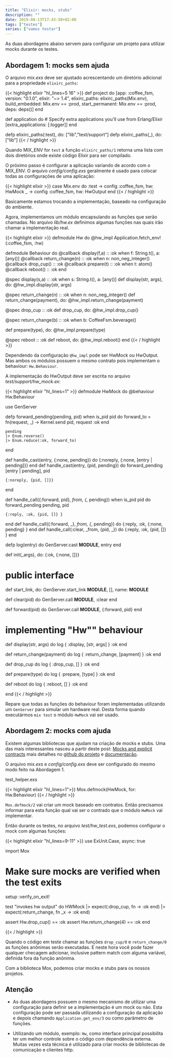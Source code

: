 ```yaml
---
title: "Elixir: mocks, stubs"
description: ""
date: 2019-08-13T17:43:50+02:00
tags: ["testes"]
series: ["vamos testar"]
---
```


As duas abordagens abaixo servem para configurar um projeto para utilizar mocks durante os testes.

## Abordagem 1: mocks sem ajuda

O arquivo _mix.exs_ deve ser ajustado acrescentando um diretório adicional para a propriedade `elixirc_paths`:
  
{{< highlight elixir "hl_lines=5 16" >}}
def project do
    [app: :coffee_fsm,
     version: "0.1.0",
     elixir: "~> 1.4",
     elixirc_paths: elixirc_paths(Mix.env),
     build_embedded: Mix.env == :prod,
     start_permanent: Mix.env == :prod,
     deps: deps()]
  end

  def application do
    # Specify extra applications you'll use from Erlang/Elixir
    [extra_applications: [:logger]]
  end

  defp elixirc_paths(:test), do: ["lib","test/support"]
  defp elixirc_paths(_), do: ["lib"]
{{< / highlight >}}

Quando MIX_ENV for `test` a função `elixirc_paths/1` retorna uma lista com dois diretórios onde existe código Elixir para ser compilado.

O próximo passo é configurar a aplicação variando de acordo com o MIX_ENV. O arquivo _config/config.exs_ geralmente é usado para colocar todas as configurações de uma aplicação:
  
{{< highlight elixir >}}
case Mix.env do
  :test ->
    config :coffee_fsm, hw: HwMock
  _ ->
    config :coffee_fsm, hw: HwOutput
end
{{< / highlight >}}

Basicamente estamos trocando a implementação, baseado na configuração do ambiente.

Agora, implementamos um módulo encapsulando as funções que serão chamadas. No arquivo _lib/hw.ex_
definimos algumas funções nas quais irão chamar a implementação real.

{{< highlight elixir >}}
defmodule Hw do
  @hw_impl Application.fetch_env!(:coffee_fsm, :hw)

  defmodule Behaviour  do
    @callback display(f,a) :: :ok when f: String.t(), a: [any()]
    @callback return_change(n) :: :ok when n: non_neg_integer()
    @callback drop_cup() :: :ok
    @callback prepare(t) :: :ok when t: atom()
    @callback reboot() :: :ok
  end

  @spec display(s,a) :: :ok when s: String.t(), a: [any()]
  def display(str, args), do: @hw_impl.display(str, args)

  @spec return_change(n) :: :ok when n: non_neg_integer()
  def return_change(payment), do: @hw_impl.return_change(payment)
  
  @spec drop_cup :: :ok
  def drop_cup, do: @hw_impl.drop_cup()
  
  @spec return_change(b) :: :ok when b: CoffeeFsm.beverage()
  
  def prepare(type), do: @hw_impl.prepare(type)
  
  @spec reboot :: :ok
  def reboot, do: @hw_impl.reboot()
end
{{< / highlight >}}

Dependendo da configuração `@hw_impl` pode ser HwMock ou HwOutput. Mas ambos os módulos possuem o mesmo contrato pois implementam o behaviour: `Hw.Behaviour`.

A implementação do HwOutput deve ser escrita no arquivo _test/support/hw_mock.ex_:

{{< highlight elixir "hl_lines=1" >}}
defmodule HwMock do
  @behaviour Hw.Behaviour

  use GenServer

  defp forward_pending(pending, pid) when is_pid pid do
    forward_to =
      fn(request, _) ->
        Kernel.send pid, request
        :ok
      end

    pending
    |> Enum.reverse()
    |> Enum.reduce(:ok, forward_to)
  end

  def handle_cast(entry, {:none, pending}) do
    {:noreply, {:none, [entry | pending]}}
  end
  def handle_cast(entry, {pid, pending}) do
    forward_pending [entry | pending], pid

    {:noreply, {pid, []}}
  end

  def handle_call({:forward, pid}, _from, {_, pending}) when is_pid pid do
    forward_pending pending, pid

    {:reply, :ok, {pid, []} }
  end
  def handle_call({:forward, _}, _from, {_, pending}) do
    {:reply, :ok, {:none, pending} }
  end
  def handle_call(:clear, _from, {pid, _}) do
    {:reply, :ok, {pid, []} }
  end

  defp log(entry) do
    GenServer.cast __MODULE__, entry
  end

  def init(_args), do: {:ok, {:none, []}}

  # public interface
  def start_link, do: GenServer.start_link __MODULE__, [], name: __MODULE__

  def clear(pid) do
    GenServer.call __MODULE__, :clear
  end

  def forward(pid) do
    GenServer.call __MODULE__, {:forward, pid}
  end

  # implementing "Hw"" behaviour
  def display(str, args) do
    log { :display, [str, args] }
    :ok
  end

  def return_change(payment) do
    log { :return_change, [payment] }
    :ok
  end

  def drop_cup do
    log { :drop_cup, [] }
    :ok
  end

  def prepare(type) do
    log { :prepare, [type] }
    :ok
  end

  def reboot do
    log { :reboot, [] }
    :ok
  end

end
{{< / highlight >}}

Repare que todas as funções do behaviour foram implementadas utilizando um `GenServer` para simular um hardware real. Desta forma quando executármos `mix test` o módulo `HwMock` vai ser usado.

## Abordagem 2: mocks com ajuda

Existem algumas bibliotecas que ajudam na criação de mocks e stubs. Uma das mais interessantes nasceu a partir deste post: [Mocks and explicit contracts](http://blog.plataformatec.com.br/2015/10/mocks-and-explicit-contracts/) mais detalhes no [github do projeto](https://github.com/plataformatec/mox) e [documentação](https://hexdocs.pm/mox/Mox.html).

O arquivo _mix.exs_ e _config/config.exs_ deve ser configurado do mesmo modo feito na Abordagem 1.

test_helper.exs

{{< highlight elixir "hl_lines=1">}}
Mox.defmock(HwMock, for: Hw.Behaviour)
{{< / highlight >}}

`Mox.defmock/2` vai criar um mock baseado em contratos. Então precisamos informar para esta função qual vai ser o contrado que o módulo `HwMock` vai implementar.

Então durante os testes, no arquivo _test/hw_test.exs_, podemos configurar o mock com algumas funções:

{{< highlight elixir "hl_lines=9-11" >}}
use ExUnit.Case, async: true

import Mox

# Make sure mocks are verified when the test exits
setup :verify_on_exit!

test "invokes hw output" do
  HWMock
  |> expect(:drop_cup, fn -> :ok end)
  |> expect(:return_change, fn _x -> :ok end)

  assert Hw.drop_cup() == :ok
  assert Hw.return_change(4) == :ok
end

{{< / highlight >}}

Quando o código em teste chamar as funções `drop_cup/0` e `return_change/0` as funções anônimas serão executadas. E neste hora você pode fazer qualquer checagem adicionar, inclusive pattern match com alguma variável, definida fora da função anônima.

Com a biblioteca Mox, podemos criar mocks e stubs para os nossos projetos.

## Atenção

* As duas abordagens possuem o mesmo mecanismo de utilizar uma configuração para definir se a implementação é um mock ou não. Esta configuração pode ser passada utilizando a configuração da aplicação e depois chamando `Application.get_env/3` ou como parâmetro de funções.

* Utilizando um módulo, exemplo: `Hw`, como interface principal possibilita ter um melhor controle sobre o código com dependência externa. Muitas vezes esta técnica é utilizado para criar mocks de bibliotecas de comunicação e clientes http. 


